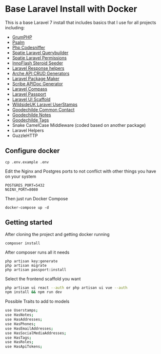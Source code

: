 # Base Laravel Install with Docker
This is a base Laravel 7 install that includes basics that I use for all projects including:
- <a href="https://github.com/phpro/grumphp">GrumPHP</a>
- <a href="https://github.com/vimeo/psalm">Psalm</a>
- <a href="https://github.com/squizlabs/PHP_CodeSniffer">Php Codesniffer</a>
- <a href="https://github.com/spatie/laravel-query-builder">Spatie Laravel Querybuilder</a>
- <a href="https://docs.spatie.be/laravel-permission/v3/">Spatie Laravel Permissions</a>
- <a href="https://github.com/innoflash/steroid-seeder">InnoFlash Steroid Seeder</a>
- <a href="https://github.com/mikebarlow/laravel-response-helpers">Laravel Response helpers </a>
- <a href="https://github.com/goodechilde/arche">Arche API CRUD Generators </a>
- <a href="https://github.com/AMBERSIVE/laravel-packagemaker">Laravel Package Maker</a>
- <a href="https://scribe.readthedocs.io/en/latest/index.html">Scribe APIDoc Generator </a>
- <a href="https://davidhsianturi.com/laravel-compass/installation/">Laravel Compass </a>
- <a href="https://laravel.com/docs/7.x/passport#installation">Laravel Passport </a>
- <a href="https://laravel.com/docs/7.x/frontend">Laravel UI Scaffold </a>
- <a href="https://github.com/WildsideUK/Laravel-Userstamps">WildsideUK Laravel UserStamps </a>
- <a href="https://github.com/goodechilde/common-contact">Goodechilde Common Contact</a>
- <a href="https://github.com/goodechilde/gc-notes">Goodechilde Notes</a>
- <a href="https://github.com/goodechilde/gc-tags">Goodechilde Tags</a>
- Snake CamelCase Middleware (coded based on another package)
- Laravel Helpers
- GuzzleHTTP

## Configure docker
```
cp .env.example .env
```

Edit the Nginx and Postgres ports to not conflict with other things you have on your system
```
POSTGRES_PORT=5432
NGINX_PORT=8080
```

Then just run Docker Compose
```
docker-compose up -d
```

## Getting started
After cloning the project and getting docker running
```
composer install
```
After composer runs all it needs
```
php artisan key:generate
php artisan migrate
php artisan passport:install
```

Select the frontend scaffold you want
```bash
php artisan ui react --auth or php artisan ui vue --auth
npm install && npm run dev
```

Possible Traits to add to models
```bash
use Userstamps;
use HasNotes;
use HasAddresses;
use HasPhones;
use HasEmailAddresses;
use HasSocialMediaAddresses;
use HasTags;
use HasRoles;
use HasApiTokens;
```
